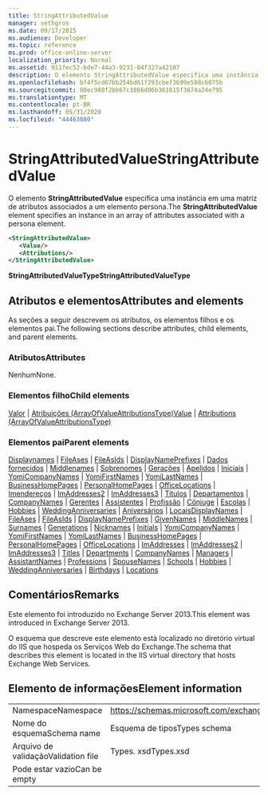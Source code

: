 ```yaml
---
title: StringAttributedValue
manager: sethgros
ms.date: 09/17/2015
ms.audience: Developer
ms.topic: reference
ms.prod: office-online-server
localization_priority: Normal
ms.assetid: 911fec52-bde7-44a3-9231-04f327a42107
description: O elemento StringAttributedValue especifica uma instância em uma matriz de atributos associados a um elemento persona.
ms.openlocfilehash: bf4f5cd67bb254bd61f293cbef3699e588c6075b
ms.sourcegitcommit: 88ec988f2bb67c1866d06b361615f3674a24e795
ms.translationtype: MT
ms.contentlocale: pt-BR
ms.lasthandoff: 05/31/2020
ms.locfileid: "44463080"
---
```

# <a name="stringattributedvalue"></a><span data-ttu-id="781f2-103">StringAttributedValue</span><span class="sxs-lookup"><span data-stu-id="781f2-103">StringAttributedValue</span></span>

<span data-ttu-id="781f2-104">O elemento **StringAttributedValue** especifica uma instância em uma matriz de atributos associados a um elemento persona.</span><span class="sxs-lookup"><span data-stu-id="781f2-104">The **StringAttributedValue** element specifies an instance in an array of attributes associated with a persona element.</span></span> 
  
```XML
<StringAttributedValue>
   <Value/>
   <Attributions/>
</StringAttributedValue>
```

 <span data-ttu-id="781f2-105">**StringAttributedValueType**</span><span class="sxs-lookup"><span data-stu-id="781f2-105">**StringAttributedValueType**</span></span>
## <a name="attributes-and-elements"></a><span data-ttu-id="781f2-106">Atributos e elementos</span><span class="sxs-lookup"><span data-stu-id="781f2-106">Attributes and elements</span></span>

<span data-ttu-id="781f2-107">As seções a seguir descrevem os atributos, os elementos filhos e os elementos pai.</span><span class="sxs-lookup"><span data-stu-id="781f2-107">The following sections describe attributes, child elements, and parent elements.</span></span>
  
### <a name="attributes"></a><span data-ttu-id="781f2-108">Atributos</span><span class="sxs-lookup"><span data-stu-id="781f2-108">Attributes</span></span>

<span data-ttu-id="781f2-109">Nenhum</span><span class="sxs-lookup"><span data-stu-id="781f2-109">None.</span></span>
  
### <a name="child-elements"></a><span data-ttu-id="781f2-110">Elementos filho</span><span class="sxs-lookup"><span data-stu-id="781f2-110">Child elements</span></span>

<span data-ttu-id="781f2-111">[Valor](value.md)  |  [Atribuições (ArrayOfValueAttributionsType)](attributions-arrayofvalueattributionstype.md)</span><span class="sxs-lookup"><span data-stu-id="781f2-111">[Value](value.md) | [Attributions (ArrayOfValueAttributionsType)](attributions-arrayofvalueattributionstype.md)</span></span>
  
### <a name="parent-elements"></a><span data-ttu-id="781f2-112">Elementos pai</span><span class="sxs-lookup"><span data-stu-id="781f2-112">Parent elements</span></span>

<span data-ttu-id="781f2-113">[Displaynames](displaynames.md)  |  [FileAses](fileases.md)  |  [FileAsIds](fileasids.md)  |  [DisplayNamePrefixes](displaynameprefixes.md)  |  [Dados fornecidos](givennames.md)  |  [Middlenames](middlenames.md)  |  [Sobrenomes](surnames.md)  |  [Gerações](generations.md)  |  [Apelidos](nicknames.md)  |  [Iniciais](initials.md)  |  [YomiCompanyNames](yomicompanynames.md)  |  [YomiFirstNames](yomifirstnames.md)  |  [YomiLastNames](yomilastnames.md)  |  [BusinessHomePages](businesshomepages.md)  |  [PersonalHomePages](personalhomepages.md)  |  [OfficeLocations](officelocations.md)  |  [Imendereços](imaddresses.md)  |  [ImAddresses2](imaddresses2.md)  |  [ImAddresses3](imaddresses3.md)  |  [Títulos](titles.md)  |  [Departamentos](departments.md)  |  [CompanyNames](companynames.md)  |  [Gerentes](managers.md)  |  [Assistentes](assistantnames.md)  |  [Profissão](professions.md)  |  [Cônjuge](spousenames.md)  |  [Escolas](schools.md)  |  [Hobbies](hobbies.md)  |  [WeddingAnniversaries](weddinganniversaries.md)  |  [Aniversários](birthdays.md)  |  [Locais](locations.md)</span><span class="sxs-lookup"><span data-stu-id="781f2-113">[DisplayNames](displaynames.md) | [FileAses](fileases.md) | [FileAsIds](fileasids.md) | [DisplayNamePrefixes](displaynameprefixes.md) | [GivenNames](givennames.md) | [MiddleNames](middlenames.md) | [Surnames](surnames.md) | [Generations](generations.md) | [Nicknames](nicknames.md) | [Initials](initials.md) | [YomiCompanyNames](yomicompanynames.md) | [YomiFirstNames](yomifirstnames.md) | [YomiLastNames](yomilastnames.md) | [BusinessHomePages](businesshomepages.md) | [PersonalHomePages](personalhomepages.md) | [OfficeLocations](officelocations.md) | [ImAddresses](imaddresses.md) | [ImAddresses2](imaddresses2.md) | [ImAddresses3](imaddresses3.md) | [Titles](titles.md) | [Departments](departments.md) | [CompanyNames](companynames.md) | [Managers](managers.md) | [AssistantNames](assistantnames.md) | [Professions](professions.md) | [SpouseNames](spousenames.md) | [Schools](schools.md) | [Hobbies](hobbies.md) | [WeddingAnniversaries](weddinganniversaries.md) | [Birthdays](birthdays.md) | [Locations](locations.md)</span></span>
  
## <a name="remarks"></a><span data-ttu-id="781f2-114">Comentários</span><span class="sxs-lookup"><span data-stu-id="781f2-114">Remarks</span></span>

<span data-ttu-id="781f2-115">Este elemento foi introduzido no Exchange Server 2013.</span><span class="sxs-lookup"><span data-stu-id="781f2-115">This element was introduced in Exchange Server 2013.</span></span>
  
<span data-ttu-id="781f2-116">O esquema que descreve este elemento está localizado no diretório virtual do IIS que hospeda os Serviços Web do Exchange.</span><span class="sxs-lookup"><span data-stu-id="781f2-116">The schema that describes this element is located in the IIS virtual directory that hosts Exchange Web Services.</span></span>
  
## <a name="element-information"></a><span data-ttu-id="781f2-117">Elemento de informações</span><span class="sxs-lookup"><span data-stu-id="781f2-117">Element information</span></span>

|||
|:-----|:-----|
|<span data-ttu-id="781f2-118">Namespace</span><span class="sxs-lookup"><span data-stu-id="781f2-118">Namespace</span></span>  <br/> |https://schemas.microsoft.com/exchange/services/2006/types  <br/> |
|<span data-ttu-id="781f2-119">Nome do esquema</span><span class="sxs-lookup"><span data-stu-id="781f2-119">Schema name</span></span>  <br/> |<span data-ttu-id="781f2-120">Esquema de tipos</span><span class="sxs-lookup"><span data-stu-id="781f2-120">Types schema</span></span>  <br/> |
|<span data-ttu-id="781f2-121">Arquivo de validação</span><span class="sxs-lookup"><span data-stu-id="781f2-121">Validation file</span></span>  <br/> |<span data-ttu-id="781f2-122">Types. xsd</span><span class="sxs-lookup"><span data-stu-id="781f2-122">Types.xsd</span></span>  <br/> |
|<span data-ttu-id="781f2-123">Pode estar vazio</span><span class="sxs-lookup"><span data-stu-id="781f2-123">Can be empty</span></span>  <br/> ||
   

